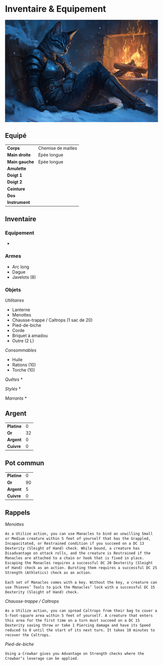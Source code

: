 # Inventaire & Equipement

![Inventaire](../_images/FenecNoirInventaire.png)

## Equipé
|||
|-|-|
|**Corps**|Chemise de mailles|
|**Main droite**|Epée longue|
|**Main gauche**|Epée longue|
|**Amulette**||
|**Doigt 1**||
|**Doigt 2**| |
|**Ceinture**||
|**Dos**||
|**Instrument**||

## Inventaire

### Equipement
*

### Armes
* Arc long
* Dague
* Javelots (8)

### Objets
*Utilitaires*
* Lanterne
* Menottes
* Chausse-trappe / Caltrops (1 sac de 20)
* Pied-de-biche
* Corde
* Briquet à amadou
* Outre (2 L)

*Consommables*
* Huile
* Rations (10)
* Torche (10)

*Quêtes*
* 

*Stylés*
* 

*Marrants*
* 

## Argent
| | |
|-|-|
|**Platine**|0|
|**Or**|32|
|**Argent**|0|
|**Cuivre**|0|

## Pot commun
| | |
|-|-|
|**Platine**|0|
|**Or**|90|
|**Argent**|5|
|**Cuivre**|0|

## Rappels

*Menottes*
```
As a Utilize action, you can use Manacles to bind an unwilling Small or Medium creature within 5 feet of yourself that has the Grappled, Incapacitated, or Restrained condition if you succeed on a DC 13 Dexterity (Sleight of Hand) check. While bound, a creature has Disadvantage on attack rolls, and the creature is Restrained if the Manacles are attached to a chain or hook that is fixed in place. Escaping the Manacles requires a successful DC 20 Dexterity (Sleight of Hand) check as an action. Bursting them requires a successful DC 25 Strength (Athletics) check as an action.

Each set of Manacles comes with a key. Without the key, a creature can use Thieves’ Tools to pick the Manacles’ lock with a successful DC 15 Dexterity (Sleight of Hand) check.
```

*Chausse-trappe / Caltrops*
```
As a Utilize action, you can spread Caltrops from their bag to cover a 5-foot-square area within 5 feet of yourself. A creature that enters this area for the first time on a turn must succeed on a DC 15 Dexterity saving throw or take 1 Piercing damage and have its Speed reduced to 0 until the start of its next turn. It takes 10 minutes to recover the Caltrops.
```

*Pied-de-biche*
```
Using a Crowbar gives you Advantage on Strength checks where the Crowbar’s leverage can be applied.
```